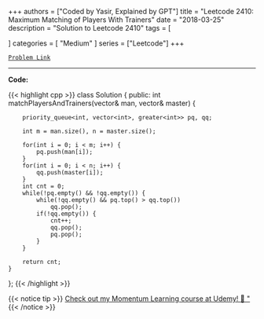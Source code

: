 
+++
authors = ["Coded by Yasir, Explained by GPT"]
title = "Leetcode 2410: Maximum Matching of Players With Trainers"
date = "2018-03-25"
description = "Solution to Leetcode 2410"
tags = [
    
]
categories = [
    "Medium"
]
series = ["Leetcode"]
+++



[`Problem Link`](https://leetcode.com/problems/maximum-matching-of-players-with-trainers/description/)

---

**Code:**

{{< highlight cpp >}}
class Solution {
public:
    int matchPlayersAndTrainers(vector<int>& man, vector<int>& master) {
        
        priority_queue<int, vector<int>, greater<int>> pq, qq;
        
        int m = man.size(), n = master.size();
        
        for(int i = 0; i < m; i++) {
            pq.push(man[i]);
        }
        for(int i = 0; i < n; i++) {
            qq.push(master[i]);
        }
        int cnt = 0;
        while(!pq.empty() && !qq.empty()) {
            while(!qq.empty() && pq.top() > qq.top())
                qq.pop();
            if(!qq.empty()) {
                cnt++;
                qq.pop();
                pq.pop();
            }
        }
        
        return cnt;
    }
};
{{< /highlight >}}


{{< notice tip >}}
[Check out my Momentum Learning course at Udemy! 🚀 "](https://www.udemy.com/course/blind-75-the-data-structures-and-algorithms-essentials/)
{{< /notice >}}

